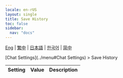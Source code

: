 ```yaml
---
locale: en-rUS
layout: single
title: Save History
toc: false
sidebar:
  nav: "docs"
---
```

[Eng](/dancexr/menu/2025.4/chat/save_history) | [繁中](/tw/dancexr/menu/2025.4/chat/save_history) | [日本語](/jp/dancexr/menu/2025.4/chat/save_history) | [한국어](/kr/dancexr/menu/2025.4/chat/save_history) | [简中](/zh/dancexr/menu/2025.4/chat/save_history)

[Chat Settings](../menu#Chat Settings) > Save History



| Setting | Value | Description |
| :--- | --- | :--- |
